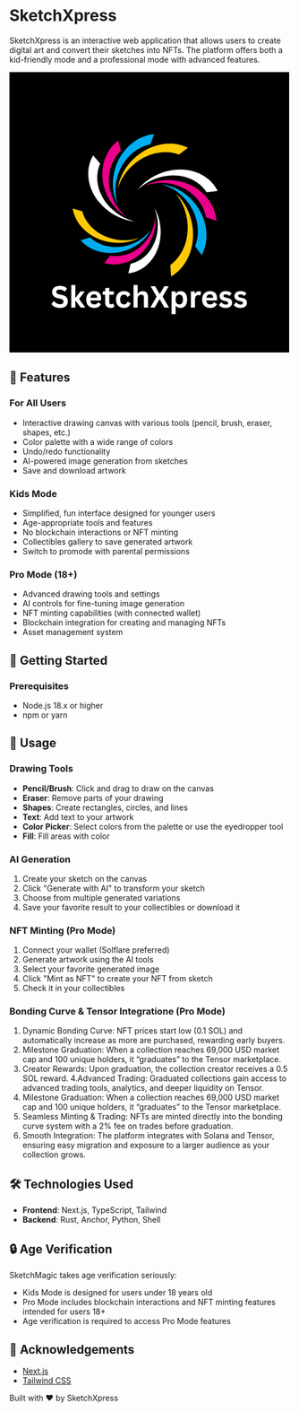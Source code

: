 # SketchXpress

SketchXpress is an interactive web application that allows users to create digital art and convert their sketches into NFTs. The platform offers both a kid-friendly mode and a professional mode with advanced features.

![Logo](./public/logo.png)

## 🌟 Features

### For All Users
- Interactive drawing canvas with various tools (pencil, brush, eraser, shapes, etc.)
- Color palette with a wide range of colors
- Undo/redo functionality
- AI-powered image generation from sketches
- Save and download artwork

### Kids Mode
- Simplified, fun interface designed for younger users
- Age-appropriate tools and features
- No blockchain interactions or NFT minting
- Collectibles gallery to save generated artwork
- Switch to promode with parental permissions

### Pro Mode (18+)
- Advanced drawing tools and settings
- AI controls for fine-tuning image generation
- NFT minting capabilities (with connected wallet)
- Blockchain integration for creating and managing NFTs
- Asset management system

## 🚀 Getting Started

### Prerequisites
- Node.js 18.x or higher
- npm or yarn


## 🎨 Usage

### Drawing Tools
- **Pencil/Brush**: Click and drag to draw on the canvas
- **Eraser**: Remove parts of your drawing
- **Shapes**: Create rectangles, circles, and lines
- **Text**: Add text to your artwork
- **Color Picker**: Select colors from the palette or use the eyedropper tool
- **Fill**: Fill areas with color

### AI Generation
1. Create your sketch on the canvas
2. Click "Generate with AI" to transform your sketch
3. Choose from multiple generated variations
4. Save your favorite result to your collectibles or download it

### NFT Minting (Pro Mode)
1. Connect your wallet (Solflare preferred)
2. Generate artwork using the AI tools
3. Select your favorite generated image
4. Click "Mint as NFT" to create your NFT from sketch
5. Check it in your collectibles

### Bonding Curve & Tensor Integratione (Pro Mode)
1. Dynamic Bonding Curve: NFT prices start low (0.1 SOL) and automatically increase as more are purchased, rewarding early buyers.
2. Milestone Graduation: When a collection reaches 69,000 USD market cap and 100 unique holders, it “graduates” to the Tensor marketplace.
3. Creator Rewards: Upon graduation, the collection creator receives a 0.5 SOL reward.
4.Advanced Trading: Graduated collections gain access to advanced trading tools, analytics, and deeper liquidity on Tensor.
5. Milestone Graduation: When a collection reaches 69,000 USD market cap and 100 unique holders, it “graduates” to the Tensor marketplace.
6. Seamless Minting & Trading: NFTs are minted directly into the bonding curve system with a 2% fee on trades before graduation.
7. Smooth Integration: The platform integrates with Solana and Tensor, ensuring easy migration and exposure to a larger audience as your collection grows.



## 🛠️ Technologies Used

- **Frontend**: Next.js, TypeScript, Tailwind
- **Backend**: Rust, Anchor, Python, Shell

## 🔒 Age Verification

SketchMagic takes age verification seriously:
- Kids Mode is designed for users under 18 years old
- Pro Mode includes blockchain interactions and NFT minting features intended for users 18+
- Age verification is required to access Pro Mode features


## 🙏 Acknowledgements

- [Next.js](https://nextjs.org/)
- [Tailwind CSS](https://tailwindcss.com/)


Built with ❤️ by SketchXpress
